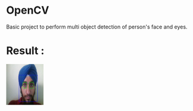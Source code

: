 # OpenCV
Basic project to perform multi object detection of person's face and eyes.

# Result :
<img src="Face%20Recognition/Result/jaspreet.PNG" width="100" height="110">
